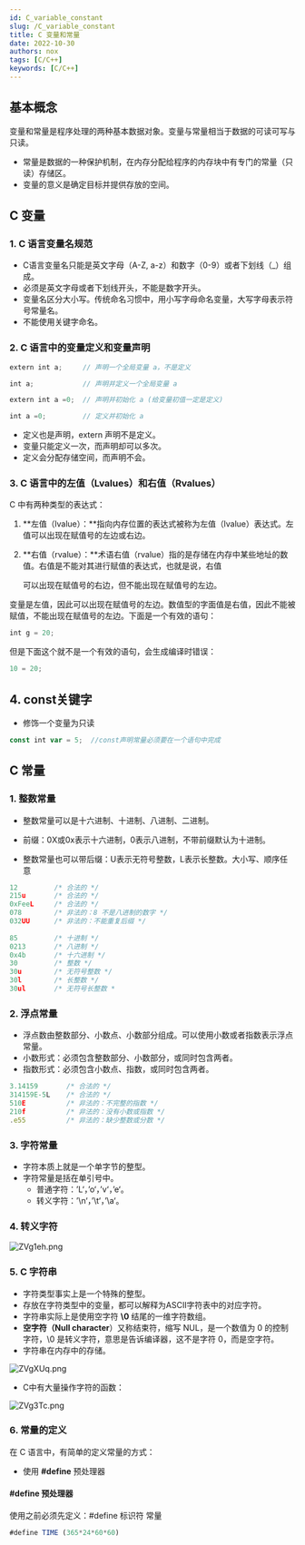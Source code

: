 ```yaml
---
id: C_variable_constant 
slug: /C_variable_constant 
title: C 变量和常量
date: 2022-10-30
authors: nox
tags: [C/C++]
keywords: [C/C++]
---
```


<!-- truncate -->

## 基本概念

变量和常量是程序处理的两种基本数据对象。变量与常量相当于数据的可读可写与只读。

+ 常量是数据的一种保护机制，在内存分配给程序的内存块中有专门的常量（只读）存储区。
+ 变量的意义是确定目标并提供存放的空间。

## C 变量

### 1. C 语言变量名规范

+ C语言变量名只能是英文字母（A-Z, a-z）和数字（0-9）或者下划线（_）组成。
+ 必须是英文字母或者下划线开头，不能是数字开头。
+ 变量名区分大小写。传统命名习惯中，用小写字母命名变量，大写字母表示符号常量名。
+ 不能使用关键字命名。

### 2. C 语言中的变量定义和变量声明

```js
extern int a;     // 声明一个全局变量 a，不是定义

int a;            // 声明并定义一个全局变量 a

extern int a =0;  // 声明并初始化 a (给变量初值一定是定义)

int a =0;         // 定义并初始化 a
```

+ 定义也是声明，extern 声明不是定义。
+ 变量只能定义一次，而声明却可以多次。
+ 定义会分配存储空间，而声明不会。

### 3. C 语言中的左值（Lvalues）和右值（Rvalues）

C 中有两种类型的表达式：

1. **左值（lvalue）：**指向内存位置的表达式被称为左值（lvalue）表达式。左值可以出现在赋值号的左边或右边。
2. **右值（rvalue）：**术语右值（rvalue）指的是存储在内存中某些地址的数值。右值是不能对其进行赋值的表达式，也就是说，右值

   可以出现在赋值号的右边，但不能出现在赋值号的左边。

变量是左值，因此可以出现在赋值号的左边。数值型的字面值是右值，因此不能被赋值，不能出现在赋值号的左边。下面是一个有效的语句：

```js
int g = 20;
```

但是下面这个就不是一个有效的语句，会生成编译时错误：

```js
10 = 20;
```

## 4. const关键字

+ 修饰一个变量为只读

```js
const int var = 5;  //const声明常量必须要在一个语句中完成
```

## C 常量

### 1. 整数常量

+ 整数常量可以是十六进制、十进制、八进制、二进制。

+ 前缀：0X或0x表示十六进制，0表示八进制，不带前缀默认为十进制。

+ 整数常量也可以带后缀：U表示无符号整数，L表示长整数。大小写、顺序任意

```js
12         /* 合法的 */                    	
215u       /* 合法的 */                    	
0xFeeL     /* 合法的 */                    	
078        /* 非法的：8 不是八进制的数字 */     	
032UU      /* 非法的：不能重复后缀 */     	 	 
  											   
85         /* 十进制 */ 
0213       /* 八进制 */
0x4b       /* 十六进制 */
30         /* 整数 */
30u        /* 无符号整数 */
30l        /* 长整数 */
30ul       /* 无符号长整数 *
```

### 2. 浮点常量

+ 浮点数由整数部分、小数点、小数部分组成。可以使用小数或者指数表示浮点常量。
+ 小数形式：必须包含整数部分、小数部分，或同时包含两者。
+ 指数形式：必须包含小数点、指数，或同时包含两者。

```js
3.14159       /* 合法的 */
314159E-5L    /* 合法的 */
510E          /* 非法的：不完整的指数 */
210f          /* 非法的：没有小数或指数 */
.e55          /* 非法的：缺少整数或分数 */
```

### 3. 字符常量

+ 字符本质上就是一个单字节的整型。
+ 字符常量是括在单引号中。
  + 普通字符：’L‘，’o‘，’v‘，’e‘。
  + 转义字符：’\n‘，’\t‘，’\a‘。

### 4. 转义字符

![ZVg1eh.png](https://www.helloimg.com/images/2022/10/30/ZVg1eh.png)

### 5. C 字符串

+ 字符类型事实上是一个特殊的整型。
+ 存放在字符类型中的变量，都可以解释为ASCII字符表中的对应字符。
+ 字符串实际上是使用空字符 **\0** 结尾的一维字符数组。
+ **空字符（Null character**）又称结束符，缩写 NUL，是一个数值为 0 的控制字符，\0 是转义字符，意思是告诉编译器，这不是字符 0，而是空字符。
+ 字符串在内存中的存储。

![ZVgXUq.png](https://www.helloimg.com/images/2022/10/30/ZVgXUq.png) 

+ C中有大量操作字符的函数：

![ZVg3Tc.png](https://www.helloimg.com/images/2022/10/30/ZVg3Tc.png) 

### 6. 常量的定义

在 C 语言中，有简单的定义常量的方式：

+ 使用 **#define** 预处理器

#### #define 预处理器

使用之前必须先定义：#define 标识符 常量

```js
#define TIME (365*24*60*60)
```
